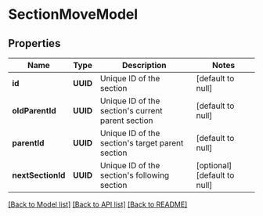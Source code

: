 # SectionMoveModel
## Properties

| Name | Type | Description | Notes |
|------------ | ------------- | ------------- | -------------|
| **id** | **UUID** | Unique ID of the section | [default to null] |
| **oldParentId** | **UUID** | Unique ID of the section&#39;s current parent section | [default to null] |
| **parentId** | **UUID** | Unique ID of the section&#39;s target parent section | [default to null] |
| **nextSectionId** | **UUID** | Unique ID of the section&#39;s following section | [optional] [default to null] |

[[Back to Model list]](../README.md#documentation-for-models) [[Back to API list]](../README.md#documentation-for-api-endpoints) [[Back to README]](../README.md)

